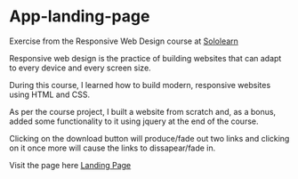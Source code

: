 # App-landing-page

Exercise from the Responsive Web Design course at [Sololearn](www.sololearn.com)

Responsive web design is the practice of building websites that can adapt to every device and every screen size. 

During this course, I learned how to build modern, responsive websites using HTML and CSS. 

As per the course project, I built a website from scratch and, as a bonus, added some functionality to it using jquery at the end of the course.

Clicking on the download button will produce/fade out two links and clicking on it once more will cause the links to dissapear/fade in.

Visit the page here [Landing Page](https://tubular-custard-71511c.netlify.app "App Landing Page")
